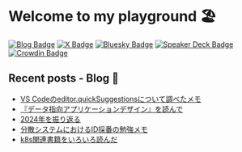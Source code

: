 # Welcome to my playground 🏖

[![Blog Badge](https://img.shields.io/badge/-Blog-blue?style=flat&logo=hugo&logoColor=white)](https://tech.yyh-gl.dev/)
[![X Badge](https://img.shields.io/badge/-@yyh__gl-black?logo=x)](https://twitter.com/yyh_gl)
[![Bluesky Badge](https://img.shields.io/badge/-Bluesky｜@yyh__gl-1e90ff?style=flat)](https://bsky.app/profile/yyh-gl.bsky.social)
[![Speaker Deck Badge](https://img.shields.io/badge/-Speaker_Deck-009287?style=flat&logo=speaker-deck&logoColor=white)](https://speakerdeck.com/yyh_gl)
[![Crowdin Badge](https://img.shields.io/badge/-Crowdin-f2f2f2?style=flat&logo=crowdin&logoColor=black)](https://crowdin.com/profile/yyh-gl)

## Recent posts - Blog 📝

- [VS Codeのeditor.quickSuggestionsについて調べたメモ](https://tech.yyh-gl.dev/blog/vs-code-settings-editor-quick-suggestions/)
- [『データ指向アプリケーションデザイン』を読んで](https://tech.yyh-gl.dev/blog/designing-data-intensive-applications/)
- [2024年を振り返る](https://tech.yyh-gl.dev/blog/looking-back-on-2024/)
- [分散システムにおけるID採番の勉強メモ](https://tech.yyh-gl.dev/blog/unique-ids-in-distributed-systems/)
- [k8s関連書籍をいろいろ読んだ](https://tech.yyh-gl.dev/blog/k8s-books/)

